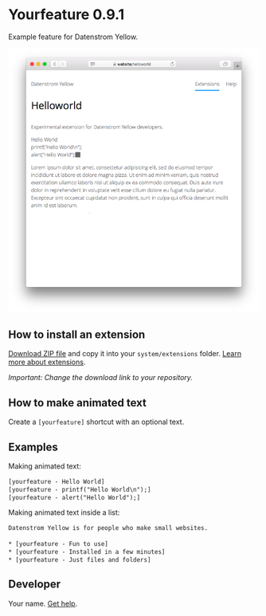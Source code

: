 # Yourfeature 0.9.1

Example feature for Datenstrom Yellow.

<p align="center"><img src="SCREENSHOT.png" alt="Screenshot"></p>

## How to install an extension

[Download ZIP file](https://github.com/datenstrom/yellow-example-feature/archive/refs/heads/main.zip) and copy it into your `system/extensions` folder. [Learn more about extensions](https://github.com/annaesvensson/yellow-update).

*Important: Change the download link to your repository.*

## How to make animated text

Create a `[yourfeature]` shortcut with an optional text. 

## Examples

Making animated text:

    [yourfeature - Hello World]
    [yourfeature - printf("Hello World\n");]
    [yourfeature - alert("Hello World");]  

Making animated text inside a list:

    Datenstrom Yellow is for people who make small websites.
    
    * [yourfeature - Fun to use]
    * [yourfeature - Installed in a few minutes]
    * [yourfeature - Just files and folders]

## Developer

Your name. [Get help](https://datenstrom.se/yellow/help/).
